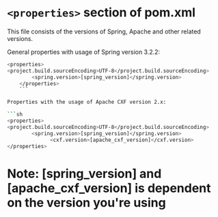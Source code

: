 # ```<properties>``` section of pom.xml

This file consists of the versions of Spring, Apache and other related versions.

General properties with usage of Spring version 3.2.2:

```sh
<properties>
<project.build.sourceEncoding>UTF-8</project.build.sourceEncoding>
		<spring.version>[spring_version]</spring.version>
    </properties>
    ```

Properties with the usage of Apache CXF version 2.x:

```sh
<properties>
<project.build.sourceEncoding>UTF-8</project.build.sourceEncoding>
		<spring.version>[spring_version]</spring.version>
              <cxf.version>[apache_cxf_version]</cxf.version>
</properties>
```

# Note: [spring_version] and [apache_cxf_version] is dependent on the version you're using
